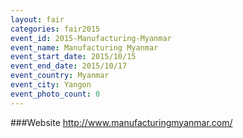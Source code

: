 ```yaml
---
layout: fair
categories: fair2015
event_id: 2015-Manufacturing-Myanmar
event_name: Manufacturing Myanmar
event_start_date: 2015/10/15
event_end_date: 2015/10/17
event_country: Myanmar
event_city: Yangon
event_photo_count: 0
---
```


###Website
<http://www.manufacturingmyanmar.com/>